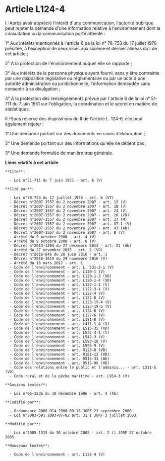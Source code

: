# Article L124-4

I.-Après avoir apprécié l'intérêt d'une communication, l'autorité publique peut rejeter la demande d'une information relative
à l'environnement dont la consultation ou la communication porte atteinte : 

1° Aux intérêts mentionnés à l'article 6 de la loi n° 78-753 du 17 juillet 1978 précitée, à l'exception de ceux visés aux
sixième et dernier alinéas du I de cet article ; 

2° A la protection de l'environnement auquel elle se rapporte ; 

3° Aux intérêts de la personne physique ayant fourni, sans y être contrainte par une disposition législative ou réglementaire
ou par un acte d'une autorité administrative ou juridictionnelle, l'information demandée sans consentir à sa divulgation ; 

4° A la protection des renseignements prévue par l'article 6 de la loi n° 51-711 du 7 juin 1951 sur l'obligation, la
coordination et le secret en matière de statistiques. 

II.-Sous réserve des dispositions du II de l'article L. 124-6, elle peut également rejeter : 

1° Une demande portant sur des documents en cours d'élaboration ; 

2° Une demande portant sur des informations qu'elle ne détient pas ; 

3° Une demande formulée de manière trop générale.

**Liens relatifs à cet article**

	**Cite**:

	  - Loi n°51-711 du 7 juin 1951 - art. 6 (V)

	**Cité par**:

	  - Loi n°78-753 du 17 juillet 1978 - art. 6 (VT)
	  - Décret n°2007-1557 du 2 novembre 2007 - art. 12 (V)
	  - Décret n°2007-1557 du 2 novembre 2007 - art. 18 (V)
	  - Décret n°2007-1557 du 2 novembre 2007 - art. 24 (V)
	  - Décret n°2007-1557 du 2 novembre 2007 - art. 26 (VD)
	  - Décret n°2007-1557 du 2 novembre 2007 - art. 37 (M)
	  - Décret n°2007-1557 du 2 novembre 2007 - art. 37-1 (V)
	  - Décret n°2007-1557 du 2 novembre 2007 - art. 43 (Ab)
	  - Décret n°2007-1557 du 2 novembre 2007 - art. 8 (V)
	  - Arrêté du 9 octobre 2008 - art. 4 (V)
	  - Arrêté du 9 octobre 2008 - art. 8 (V)
	  - Décret n°2013-1304 du 27 décembre 2013 - art. 21 (Ab)
	  - Arrêté du 27 novembre 2015 - art. 2 (VD)
	  - Décret n°2016-846 du 28 juin 2016 - art. 3
	  - Décret n°2016-1619 du 29 novembre 2016 (V)
	  - Arrêté du 16 mars 2017 - art. 1
	  - Code de l'environnement - art. L. 531-2-1 (V)
	  - Code de l'environnement - art. L120-1 (V)
	  - Code de l'environnement - art. L120-1-3 (VD)
	  - Code de l'environnement - art. L120-1-4 (VD)
	  - Code de l'environnement - art. L122-1-1 (V)
	  - Code de l'environnement - art. L122-3-4 (V)
	  - Code de l'environnement - art. L122-4 (V)
	  - Code de l'environnement - art. L122-8 (V)
	  - Code de l'environnement - art. L123-19-4 (V)
	  - Code de l'environnement - art. L123-19-5 (V)
	  - Code de l'environnement - art. L124-6 (V)
	  - Code de l'environnement - art. L127-6 (V)
	  - Code de l'environnement - art. L181-8 (V)
	  - Code de l'environnement - art. L411-1 A (V)
	  - Code de l'environnement - art. L515-35 (VD)
	  - Code de l'environnement - art. L532-4-1 (V)
	  - Code de l'environnement - art. L542-3 (V)
	  - Code de l'environnement - art. L593-18 (V)
	  - Code de l'environnement - art. L593-9 (V)
	  - Code de l'environnement - art. R123-8 (VD)
	  - Code de l'environnement - art. R181-12 (VD)
	  - Code de l'environnement - art. R515-33 (Ab)
	  - Code de l'environnement - art. R515-98 (VD)
	  - Code des relations entre le public et l'adminis... - art. L311-5 (VD)
	  - Code rural et de la pêche maritime - art. L914-3 (V)

	**Anciens textes**:

	  - Loi n°96-1236 du 30 décembre 1996 - art. 4 (Ab)

	**Codifié par**:

	  - Ordonnance 2000-914 2000-09-18 JORF 21 septembre 2000
	  - Loi n°2003-591 2003-07-02 art. 31 I JORF 3 juillet 2003

	**Modifié par**:

	  - Loi n°2005-1319 du 26 octobre 2005 - art. 2 () JORF 27 octobre 2005

	**Nouveaux textes**:

	  - Code de l'environnement - art. L125-4 (V)
